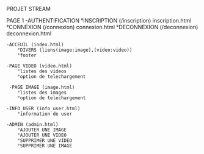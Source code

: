 PROJET STREAM

PAGE 1
    -AUTHENTIFICATION
        °INSCRIPTION (/inscription) inscription.html
        °CONNEXION (/connexion) connexion.html
        °DECONNEXION (/deconnexion) deconnexion.html

    -ACCEUIL (index.html)
        °DIVERS (liens(image:image),(video:video))
        °footer

    -PAGE VIDEO (video.html)
        °listes des videos
        °option de telechargement

     -PAGE IMAGE (image.html)
        °listes des images
        °option de telechargement

    -INFO_USER (info_user.html)
        °information de user

    -ADMIN (admin.html)
        °AJOUTER UNE IMAGE
        °AJOUTER UNE VIDEO
        °SUPPRIMER UNE VIDEO
        °SUPPRIMER UNE IMAGE


    
